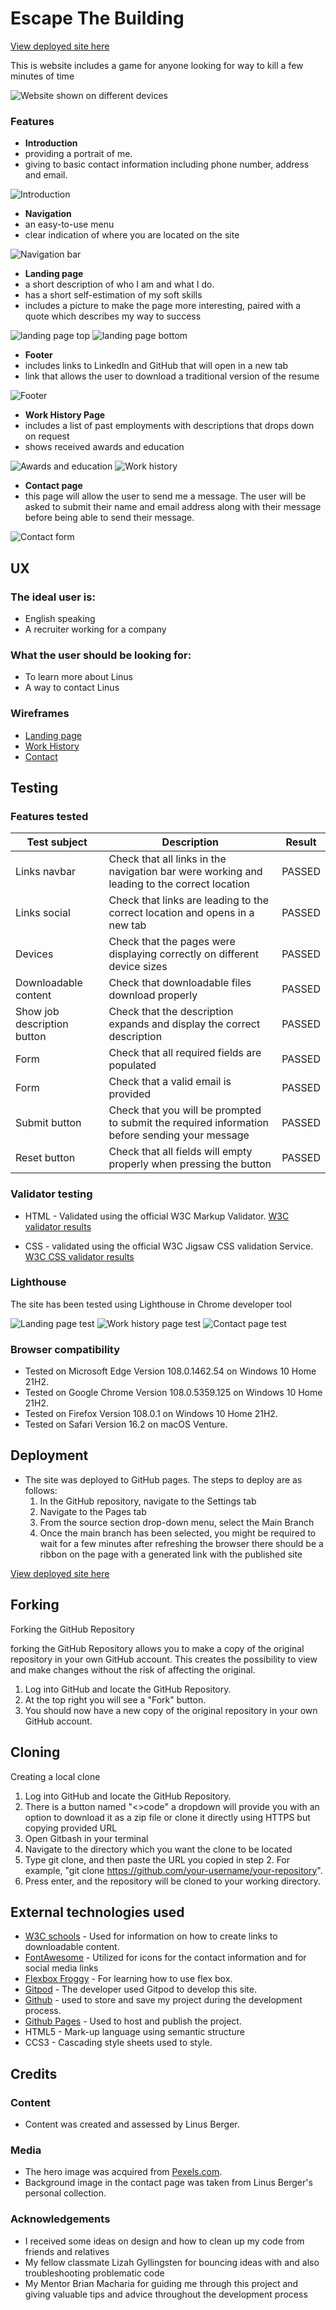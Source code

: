 # Escape The Building

[View deployed site here](https://linber93.github.io/escapeTheBuilding/)

This is website includes a game for anyone looking for way to kill a few minutes of time

![Website shown on different devices](../assets/readme/escape-the-building-responsiveness.png)


### Features

- __Introduction__
 - providing a portrait of me.
 - giving to basic contact information including phone number, address and email.

![Introduction](https://github.com/Linber93/CIPP1/blob/main/assets/readme/introduction.png)

- __Navigation__
 - an easy-to-use menu
 - clear indication of where you are located on the site

![Navigation bar](https://github.com/Linber93/CIPP1/blob/main/assets/readme/nav-bar.png)

- __Landing page__
 - a short description of who I am and what I do.
 - has a short self-estimation of my soft skills
 - includes a picture to make the page more interesting, paired with a quote which describes my way to success

![landing page top](https://github.com/Linber93/CIPP1/blob/main/assets/readme/landing-top.png)
![landing page bottom](https://github.com/Linber93/CIPP1/blob/main/assets/readme/landing-bottom.png)

- __Footer__
 - includes links to LinkedIn and GitHub that will open in a new tab
 - link that allows the user to download a traditional version of the resume

![Footer](https://github.com/Linber93/CIPP1/blob/main/assets/readme/footer.png)

- __Work History Page__
 - includes a list of past employments with descriptions that drops down on request
 - shows received awards and education

![Awards and education](https://github.com/Linber93/CIPP1/blob/main/assets/readme/awards-education.png)
![Work history](https://github.com/Linber93/CIPP1/blob/main/assets/readme/work-history.png)

- __Contact page__
 - this page will allow the user to send me a message. The user will be asked to submit their name and email address along with their message before being able to send their message.

![Contact form](https://github.com/Linber93/CIPP1/blob/main/assets/readme/contact.png)

## UX

### The ideal user is:
* English speaking
* A recruiter working for a company

### What the user should be looking for:
* To learn more about Linus
* A way to contact Linus 

### Wireframes

- [Landing page](https://github.com/Linber93/CIPP1/blob/main/assets/readme/landing-wireframe.png)
- [Work History](https://github.com/Linber93/CIPP1/blob/main/assets/readme/work-history-wireframe.png)
- [Contact](https://github.com/Linber93/CIPP1/blob/main/assets/readme/contact-wireframe.png)



## Testing

### Features tested
| Test subject | Description | Result |
| ----------- | ----------- | ----------|
| Links navbar| Check that all links in the navigation bar were working and leading to the correct location| PASSED |
| Links social | Check that links are leading to the correct location and opens in a new tab | PASSED |
| Devices | Check that the pages were displaying correctly on different device sizes | PASSED |
| Downloadable content | Check that downloadable files download properly | PASSED |
| Show job description button | Check that the description expands and display the correct description | PASSED |
| Form | Check that all required fields are populated | PASSED |
| Form | Check that a valid email is provided | PASSED |
| Submit button | Check that you will be prompted to submit the required information before sending your message | PASSED |
| Reset button | Check that all fields will empty properly when pressing the button | PASSED |
### Validator testing

- HTML - Validated using the official W3C Markup Validator. [W3C validator results](https://validator.w3.org/nu/?doc=https%3A%2F%2Flinber93.github.io%2FCIPP1%2F)

- CSS - validated using the official W3C Jigsaw CSS validation Service. [W3C CSS validator results](https://jigsaw.w3.org/css-validator/validator?uri=https%3A%2F%2Flinber93.github.io%2FCIPP1%2F&profile=css3svg&usermedium=all&warning=1&vextwarning=&lang=en)

### Lighthouse

The site has been tested using Lighthouse in Chrome developer tool

![Landing page test](https://github.com/Linber93/CIPP1/blob/main/assets/readme/landing-lighthouse.png)
![Work history page test](https://github.com/Linber93/CIPP1/blob/main/assets/readme/work-history-lighthouse.png)
![Contact page test](https://github.com/Linber93/CIPP1/blob/main/assets/readme/contact-lighthouse.png)

### Browser compatibility
- Tested on Microsoft Edge Version 108.0.1462.54 on Windows 10 Home 21H2.
- Tested on Google Chrome Version 108.0.5359.125 on Windows 10 Home 21H2.
- Tested on Firefox Version 108.0.1 on Windows 10 Home 21H2.
- Tested on Safari Version 16.2 on macOS Venture.

## Deployment

- The site was deployed to GitHub pages. The steps to deploy are as follows: 
  1. In the GitHub repository, navigate to the Settings tab 
  2. Navigate to the Pages tab
  3. From the source section drop-down menu, select the Main Branch
  4. Once the main branch has been selected, you might be required to wait for a few minutes after refreshing the browser there should be a ribbon on the page with a generated link with the published site 


 [View deployed site here](https://linber93.github.io/CIPP1/)

## Forking
Forking the GitHub Repository

forking the GitHub Repository allows you to make a copy of the original repository in your own GitHub account. This creates the possibility to view and make changes without the risk of affecting the original.

1. Log into GitHub and locate the GitHub Repository.
2. At the top right you will see a "Fork" button.
3. You should now have a new copy of the original repository in your own GitHub account.

## Cloning
 Creating a local clone
 1. Log into GitHub and locate the GitHub Repository.
 2. There is a button named "<>code" a dropdown will provide you with an option to download it as a zip file or clone it directly using HTTPS but copying provided URL
 3. Open Gitbash in your terminal
 4. Navigate to the directory which you want the clone to be located
 5. Type git clone, and then paste the URL you copied in step 2. For example, "git clone https://github.com/your-username/your-repository".
 6. Press enter, and the repository will be cloned to your working directory.



## External technologies used
 - [W3C schools](https://www.w3schools.com/) - Used for information on how to create links to downloadable content. 
 - [FontAwesome](https://fontawesome.com/) - Utilized for icons for the contact information and for social media links
 - [Flexbox Froggy](https://flexboxfroggy.com/) - For learning how to use flex box.
 - [Gitpod](https://www.gitpod.io/) - The developer used Gitpod to develop this site.
 - [Github](https://github.com/) - used to store and save my project during the development process.
 - [Github Pages](https://pages.github.com/) - Used to host and publish the project.
 - HTML5 - Mark-up language using semantic structure
 - CCS3 - Cascading style sheets used to style.


## Credits
### Content
 - Content was created and assessed by Linus Berger.
### Media
 - The hero image was acquired from [Pexels.com](https://www.pexels.com/).
 - Background image in the contact page was taken from Linus Berger's personal collection.
### Acknowledgements
 - I received some ideas on design and how to clean up my code from friends and relatives
 - My fellow classmate Lizah Gyllingsten for bouncing ideas with and also troubleshooting problematic code
 - My Mentor Brian Macharia for guiding me through this project and giving valuable tips and advice throughout the development process